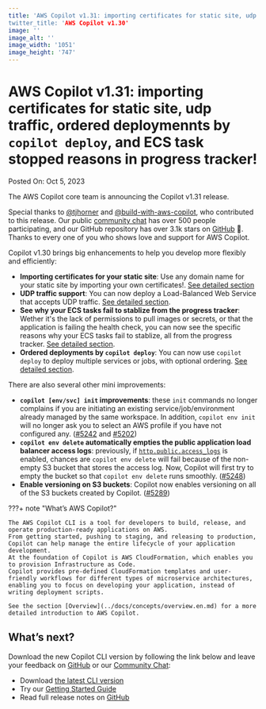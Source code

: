 ```yaml
---
title: 'AWS Copilot v1.31: importing certificates for static site, udp traffic,  ordered deploymennts by `copilot deploy`, and ECS task stopped reasons in progress tracker!
twitter_title: 'AWS Copilot v1.30'
image: ''
image_alt: ''
image_width: '1051'
image_height: '747'
---
```


# AWS Copilot v1.31: importing certificates for static site, udp traffic, ordered deploymennts by `copilot deploy`, and ECS task stopped reasons in progress tracker!

Posted On: Oct 5, 2023

The AWS Copilot core team is announcing the Copilot v1.31 release.

Special thanks to [@tjhorner](https://github.com/tjhorner) and [@build-with-aws-copilot](https://github.com/build-with-aws-copilot), who contributed to this release.
Our public [сommunity сhat](https://app.gitter.im/#/room/#aws_copilot-cli:gitter.im) has over 500 people participating, and our GitHub repository has over 3.1k stars on [GitHub](http://github.com/aws/copilot-cli/) 🚀.
Thanks to every one of you who shows love and support for AWS Copilot.

Copilot v1.30 brings big enhancements to help you develop more flexibly and efficiently:

- **Importing certificates for your static site**: Use any domain name for your static site by importing your own certificates!. [See detailed section](#importing-certificates-for-static-site)
- **UDP traffic support**: You can now deploy a Load-Balanced Web Service that accepts UDP traffic. [See detailed section](#udp-traffic-support).
- **See why your ECS tasks fail to stablize from the progress tracker**: Wether it's the lack of permissions to pull images or secrets, or that the application is failing the health check, you can now see the specific reasons why your ECS tasks fail to stablize, all from the progress tracker. [See detailed section](#better-debug-information-from-progress-tracker).
- **Ordered deployments by `copilot deploy`**: You can now use `copilot deploy` to deploy multiple services or jobs, with optional ordering. [See detailed section](#ordered-deployments-by-copilot-deploy). 

There are also several other mini improvements:
- **`copilot [env/svc] init` improvements**: these `init` commands no longer complains if you are initiating an existing service/job/environment already managed by the same workspace. In addition, `copilot env init` will no longer ask you to select an AWS profile if you have not configured any. ([#5242](https://github.com/aws/copilot-cli/pull/5242) and [#5202](https://github.com/aws/copilot-cli/pull/5202))
- **`copilot env delete` automatically empties the public application load balancer access logs**: previously, if [`http.public.access_logs`](https://aws.github.io/copilot-cli/docs/manifest/environment/#http-public-access-logs) is enabled, chances are `copilot env delete` will fail because of the non-empty S3 bucket that stores the access log. Now, Copilot will first try to empty the bucket so that `copilot env delete` runs smoothly. ([#5248](https://github.com/aws/copilot-cli/pull/5184))
- **Enable versioning on S3 buckets**: Copilot now enables versioning on all of the S3 buckets created by Copilot. ([#5289](https://github.com/aws/copilot-cli/pull/5289))

???+ note "What’s AWS Copilot?"

    The AWS Copilot CLI is a tool for developers to build, release, and operate production-ready applications on AWS.
    From getting started, pushing to staging, and releasing to production, Copilot can help manage the entire lifecycle of your application development.
    At the foundation of Copilot is AWS CloudFormation, which enables you to provision Infrastructure as Code.
    Copilot provides pre-defined CloudFormation templates and user-friendly workflows for different types of microservice architectures,
    enabling you to focus on developing your application, instead of writing deployment scripts.

    See the section [Overview](../docs/concepts/overview.en.md) for a more detailed introduction to AWS Copilot.


## What’s next?

Download the new Copilot CLI version by following the link below and leave your feedback on [GitHub](https://github.com/aws/copilot-cli/) or our [Community Chat](https://gitter.im/aws/copilot-cli):

- Download [the latest CLI version](../docs/getting-started/install.en.md)
- Try our [Getting Started Guide](../docs/getting-started/first-app-tutorial.en.md)
- Read full release notes on [GitHub](https://github.com/aws/copilot-cli/releases/tag/v1.31.0)